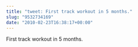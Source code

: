 ```yaml
---
title: "tweet: First track workout in 5 months."
slug: "9532734169"
date: "2010-02-23T16:38:17+00:00"
---
```

First track workout in 5 months.